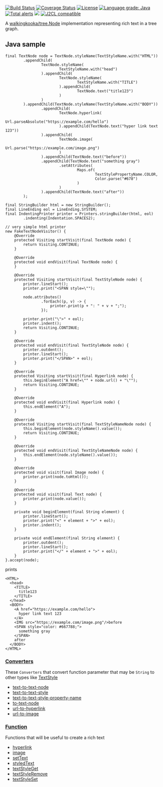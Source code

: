 [![Build Status](https://github.com/mP1/walkingkooka-tree-text/actions/workflows/build.yaml/badge.svg)](https://github.com/mP1/alkingkooka-tree-text/actions/workflows/build.yaml/badge.svg)
[![Coverage Status](https://coveralls.io/repos/github/mP1/walkingkooka-tree-text/badge.svg?branch=master)](https://coveralls.io/github/mP1/walkingkooka-tree-text?branch=master)
[![License](https://img.shields.io/badge/License-Apache%202.0-blue.svg)](https://opensource.org/licenses/Apache-2.0)
[![Language grade: Java](https://img.shields.io/lgtm/grade/java/g/mP1/walkingkooka-tree-text.svg?logo=lgtm&logoWidth=18)](https://lgtm.com/projects/g/mP1/walkingkooka-tree-text/context:java)
[![Total alerts](https://img.shields.io/lgtm/alerts/g/mP1/walkingkooka-tree-text.svg?logo=lgtm&logoWidth=18)](https://lgtm.com/projects/g/mP1/walkingkooka-tree-text/alerts/)
![](https://tokei.rs/b1/github/mP1/walkingkooka-tree-text)
[![J2CL compatible](https://img.shields.io/badge/J2CL-compatible-brightgreen.svg)](https://github.com/mP1/j2cl-central)



A [walkingkooka/tree.Node](https://github.com/mP1/walkingkooka/blob/master/Node.md) implementation representing rich text in a tree graph.

## Java sample

```text
final TextNode node = TextNode.styleName(TextStyleName.with("HTML"))
        .appendChild(
                TextNode.styleName(
                        TextStyleName.with("head")
                ).appendChild(
                        TextNode.styleName(
                                TextStyleName.with("TITLE")
                        ).appendChild(
                                TextNode.text("title123")
                        )
                )
        ).appendChild(TextNode.styleName(TextStyleName.with("BODY"))
                .appendChild(
                        TextNode.hyperlink(
                                Url.parseAbsolute("https://example.com/hello")
                        ).appendChild(TextNode.text("hyper link text 123"))
                ).appendChild(
                        TextNode.image(
                                Url.parse("https://example.com/image.png")
                        )
                ).appendChild(TextNode.text("before"))
                .appendChild(TextNode.text("something gray")
                        .setAttributes(
                                Maps.of(
                                        TextStylePropertyName.COLOR,
                                        Color.parse("#678")
                                )
                        )
                ).appendChild(TextNode.text("after"))
        );

final StringBuilder html = new StringBuilder();
final LineEnding eol = LineEnding.SYSTEM;
final IndentingPrinter printer = Printers.stringBuilder(html, eol)
        .indenting(Indentation.SPACES2);

// very simple html printer
new FakeTextNodeVisitor() {
    @Override
    protected Visiting startVisit(final TextNode node) {
        return Visiting.CONTINUE;
    }

    @Override
    protected void endVisit(final TextNode node) {
    }

    @Override
    protected Visiting startVisit(final TextStyleNode node) {
        printer.lineStart();
        printer.print("<SPAN style=\"");

        node.attributes()
                .forEach((p, v) -> {
                    printer.print(p + ": " + v + ";");
                });

        printer.print("\">" + eol);
        printer.indent();
        return Visiting.CONTINUE;
    }

    @Override
    protected void endVisit(final TextStyleNode node) {
        printer.outdent();
        printer.lineStart();
        printer.print("</SPAN>" + eol);
    }

    @Override
    protected Visiting startVisit(final Hyperlink node) {
        this.beginElement("A href=\"" + node.url() + "\"");
        return Visiting.CONTINUE;
    }

    @Override
    protected void endVisit(final Hyperlink node) {
        this.endElement("A");
    }

    @Override
    protected Visiting startVisit(final TextStyleNameNode node) {
        this.beginElement(node.styleName().value());
        return Visiting.CONTINUE;
    }

    @Override
    protected void endVisit(final TextStyleNameNode node) {
        this.endElement(node.styleName().value());
    }

    @Override
    protected void visit(final Image node) {
        printer.print(node.toHtml());
    }

    @Override
    protected void visit(final Text node) {
        printer.print(node.value());
    }

    private void beginElement(final String element) {
        printer.lineStart();
        printer.print("<" + element + ">" + eol);
        printer.indent();
    }

    private void endElement(final String element) {
        printer.outdent();
        printer.lineStart();
        printer.print("</" + element + ">" + eol);
    }
}.accept(node);
```

prints

```text
<HTML>
  <head>
    <TITLE>
      title123
    </TITLE>
  </head>
  <BODY>
    <A href="https://example.com/hello">
      hyper link text 123
    </A>
    <IMG src="https://example.com/image.png"/>before
    <SPAN style="color: #667788;">
      something gray
    </SPAN>
    after
  </BODY>
</HTML>
```

### [Converters](https://github.com/mP1/walkingkooka-convert/blob/master/src/main/java/walkingkooka/convert/Converter.java)

These `Converters` that convert function parameter that may be `String` to other types like [TextStyle](https://github.com/mP1/walkingkooka-tree-text/blob/master/src/main/java/walkingkooka/tree/text/TextStyle.java)

- [text-to-text-node](https://github.com/mP1/walkingkooka-tree-text/blob/master/src/main/java/walkingkooka/tree/text/convert/TextToTextNodeConverter.java)
- [text-to-text-style](https://github.com/mP1/walkingkooka-tree-text/blob/master/src/main/java/walkingkooka/tree/text/convert/TextToTextStyleConverter.java)
- [text-to-text-style-property-name](https://github.com/mP1/walkingkooka-tree-text/blob/master/src/main/java/walkingkooka/tree/text/convert/TextToTextStylePropertyNameConverter.java)
- [to-text-node](https://github.com/mP1/walkingkooka-tree-text/blob/master/src/main/java/walkingkooka/tree/text/convert/HasTextNodeToTextNodeConverter.java)
- [url-to-hyperlink](https://github.com/mP1/walkingkooka-tree-text/blob/master/src/main/java/walkingkooka/tree/text/convert/UrlToHyperlinkConverter.java)
- [url-to-image](https://github.com/mP1/walkingkooka-tree-text/blob/master/src/main/java/walkingkooka/tree/text/convert/UrlToImageConverter.java)

### [Function](https://github.com/mP1/walkingkooka-convert/blob/master/src/main/java/walkingkooka/convert/Converter.java)

Functions that will be useful to create a rich text

- [hyperlink](https://github.com/mP1/walkingkooka-tree-text/blob/master/src/main/java/walkingkooka/tree/text/expression/function/TreeTextExpressionFunctionHyperlink.java)
- [image](https://github.com/mP1/walkingkooka-tree-text/blob/master/src/main/java/walkingkooka/tree/text/expression/function/TreeTextExpressionFunctionImage.java)
- [setText](https://github.com/mP1/walkingkooka-tree-text/blob/master/src/main/java/walkingkooka/tree/text/expression/function/TreeTextExpressionFunctionSetText.java)
- [styledText](https://github.com/mP1/walkingkooka-tree-text/blob/master/src/main/java/walkingkooka/tree/text/expression/function/TreeTextExpressionFunctionStyledText.java)
- [textStyleGet](https://github.com/mP1/walkingkooka-tree-text/blob/master/src/main/java/walkingkooka/tree/text/expression/function/TreeTextExpressionFunctionTextStyleGet.java)
- [textStyleRemove](https://github.com/mP1/walkingkooka-tree-text/blob/master/src/main/java/walkingkooka/tree/text/expression/function/TreeTextExpressionFunctionTextStyleRemove.java)
- [textStyleSet](https://github.com/mP1/walkingkooka-tree-text/blob/master/src/main/java/walkingkooka/tree/text/expression/function/TreeTextExpressionFunctionTextStyleSet.java)

